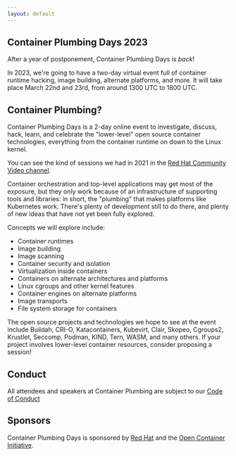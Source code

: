 ```yaml
---
layout: default
---
```


## Container Plumbing Days 2023

After a year of postponement, Container Plumbing Days is *back*!

In 2023, we're going to have a two-day virtual event full of container runtime hacking, image building, alternate platforms, and more.  It will take place March 22nd and 23rd, from around 1300 UTC to 1800 UTC.

## Container Plumbing?

Container Plumbing Days is a 2-day online event to investigate, discuss, hack, learn, and celebrate the "lower-level" open source container technologies, everything from the container runtime on down to the Linux kernel.

You can see the kind of sessions we had in 2021 in the [Red Hat Community Video channel](https://www.youtube.com/watch?v=v7XzoMZaGbY&list=PLVuc-VIfmlz1eSDhDVfAL0EbiQRvAX3gc).

Container orchestration and top-level applications may get most of the exposure, but they only work because of an infrastructure of supporting tools and libraries: in short, the "plumbing" that makes platforms like Kubernetes work.  There's plenty of development still to do there, and plenty of new ideas that have not yet been fully explored.

Concepts we will explore include:

* Container runtimes
* Image building
* Image scanning
* Container security and isolation
* Virtualization inside containers
* Containers on alternate architectures and platforms
* Linux cgroups and other kernel features
* Container engines on alternate platforms
* Image transports
* File system storage for containers

The open source projects and technologies we hope to see at the event include Buildah, CRI-O, Katacontainers, Kubevirt, Clair, Skopeo, Cgroups2, Krustlet, Seccomp, Podman, KIND, Tern, WASM, and many others.  If your project involves lower-level container resources, consider proposing a session!

## Conduct

All attendees and speakers at Container Plumbing are subject to our [Code of Conduct](/conduct)

## Sponsors

Container Plumbing Days is sponsored by [Red Hat](https://www.redhat.com/en/technologies/cloud-computing/openshift) and the [Open Container Initiative](https://opencontainers.org/).
